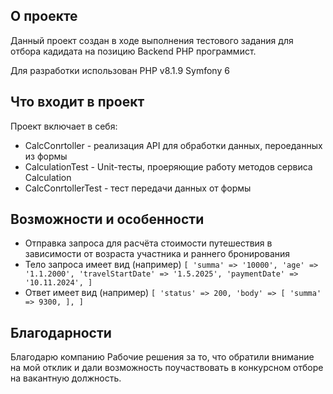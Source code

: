 ## О проекте

Данный проект создан в ходе выполнения тестового задания для отбора кадидата на позицию Backend PHP программист.

Для разработки использован  PHP v8.1.9 Symfony 6

## Что входит в проект

Проект включает в себя:
- CalcConrtoller - реализация API для обработки данных, пероеданных из формы
- CalculationTest - Unit-тесты, проеряющие работу методов сервиса Calculation
- CalcConrtollerTest - тест передачи данных от формы

## Возможности и особенности

- Отправка запроса для расчёта стоимости путешествия в зависимости от возраста участника и раннего бронирования
- Тело запроса имеет вид (например)
`[
    'summa' => '10000',
    'age' => '1.1.2000',
    'travelStartDate' => '1.5.2025',
    'paymentDate' => '10.11.2024',
]`
- Ответ имеет вид (например)
`[
    'status' => 200,
    'body' => [
        'summa' => 9300,
    ],
]`

## Благодарности

Благодарю компанию Рабочие решения за то, что обратили внимание на мой отклик и дали возможность поучаствовать в конкурсном отборе на вакантную должность.


